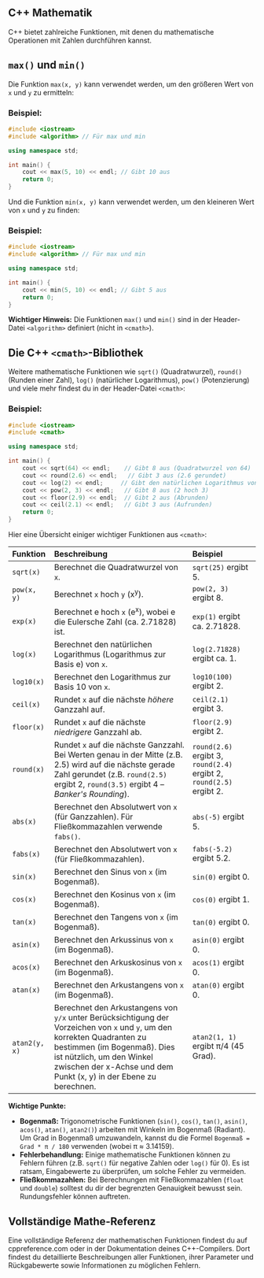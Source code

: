 ## C++ Mathematik

C++ bietet zahlreiche Funktionen, mit denen du mathematische Operationen mit Zahlen durchführen kannst.

## `max()` und `min()`

Die Funktion `max(x, y)` kann verwendet werden, um den größeren Wert von `x` und `y` zu ermitteln:

### Beispiel:

```c++
#include <iostream>
#include <algorithm> // Für max und min

using namespace std;

int main() {
    cout << max(5, 10) << endl; // Gibt 10 aus
    return 0;
}
```

Und die Funktion `min(x, y)` kann verwendet werden, um den kleineren Wert von `x` und `y` zu finden:

### Beispiel:

```c++
#include <iostream>
#include <algorithm> // Für max und min

using namespace std;

int main() {
    cout << min(5, 10) << endl; // Gibt 5 aus
    return 0;
}
```

**Wichtiger Hinweis:** Die Funktionen `max()` und `min()` sind in der Header-Datei `<algorithm>` definiert (nicht in `<cmath>`).

## Die C++ `<cmath>`-Bibliothek

Weitere mathematische Funktionen wie `sqrt()` (Quadratwurzel), `round()` (Runden einer Zahl), `log()` (natürlicher Logarithmus), `pow()` (Potenzierung) und viele mehr findest du in der Header-Datei `<cmath>`:

### Beispiel:

```c++
#include <iostream>
#include <cmath>

using namespace std;

int main() {
    cout << sqrt(64) << endl;    // Gibt 8 aus (Quadratwurzel von 64)
    cout << round(2.6) << endl;   // Gibt 3 aus (2.6 gerundet)
    cout << log(2) << endl;     // Gibt den natürlichen Logarithmus von 2 aus
    cout << pow(2, 3) << endl;   // Gibt 8 aus (2 hoch 3)
    cout << floor(2.9) << endl;  // Gibt 2 aus (Abrunden)
    cout << ceil(2.1) << endl;   // Gibt 3 aus (Aufrunden)
    return 0;
}
```

Hier eine Übersicht einiger wichtiger Funktionen aus `<cmath>`:

| Funktion     | Beschreibung                                                                                                                                                                                                                                                                                            | Beispiel                               |
| :----------- | :----------------------------------------------------------------------------------------------------------------------------------------------------------------------------------------------------------------------------------------------------------------------------------------------------- | :------------------------------------- |
| `sqrt(x)`    | Berechnet die Quadratwurzel von `x`.                                                                                                                                                                                                                                                                  | `sqrt(25)` ergibt 5.                 |
| `pow(x, y)`  | Berechnet `x` hoch `y` (x<sup>y</sup>).                                                                                                                                                                                                                                                                  | `pow(2, 3)` ergibt 8.                 |
| `exp(x)`     | Berechnet e hoch `x` (e<sup>x</sup>), wobei e die Eulersche Zahl (ca. 2.71828) ist.                                                                                                                                                                                                                          | `exp(1)` ergibt ca. 2.71828.          |
| `log(x)`     | Berechnet den natürlichen Logarithmus (Logarithmus zur Basis e) von `x`.                                                                                                                                                                                                                                 | `log(2.71828)` ergibt ca. 1.           |
| `log10(x)`   | Berechnet den Logarithmus zur Basis 10 von `x`.                                                                                                                                                                                                                                                        | `log10(100)` ergibt 2.                |
| `ceil(x)`    | Rundet `x` auf die nächste *höhere* Ganzzahl auf.                                                                                                                                                                                                                                                         | `ceil(2.1)` ergibt 3.                 |
| `floor(x)`   | Rundet `x` auf die nächste *niedrigere* Ganzzahl ab.                                                                                                                                                                                                                                                       | `floor(2.9)` ergibt 2.                |
| `round(x)`   | Rundet `x` auf die nächste Ganzzahl. Bei Werten genau in der Mitte (z.B. 2.5) wird auf die nächste gerade Zahl gerundet (z.B. `round(2.5)` ergibt 2, `round(3.5)` ergibt 4 – *Banker's Rounding*).                                                                                                              | `round(2.6)` ergibt 3, `round(2.4)` ergibt 2, `round(2.5)` ergibt 2. |
| `abs(x)`     | Berechnet den Absolutwert von `x` (für Ganzzahlen). Für Fließkommazahlen verwende `fabs()`.                                                                                                                                                                                                          | `abs(-5)` ergibt 5.                 |
| `fabs(x)`    | Berechnet den Absolutwert von `x` (für Fließkommazahlen).                                                                                                                                                                                                                                              | `fabs(-5.2)` ergibt 5.2.              |
| `sin(x)`     | Berechnet den Sinus von `x` (im Bogenmaß).                                                                                                                                                                                                                                                                  | `sin(0)` ergibt 0.                   |
| `cos(x)`     | Berechnet den Kosinus von `x` (im Bogenmaß).                                                                                                                                                                                                                                                                | `cos(0)` ergibt 1.                   |
| `tan(x)`     | Berechnet den Tangens von `x` (im Bogenmaß).                                                                                                                                                                                                                                                              | `tan(0)` ergibt 0.                   |
| `asin(x)`    | Berechnet den Arkussinus von `x` (im Bogenmaß).                                                                                                                                                                                                                                                              | `asin(0)` ergibt 0.                   |
| `acos(x)`    | Berechnet den Arkuskosinus von `x` (im Bogenmaß).                                                                                                                                                                                                                                                            | `acos(1)` ergibt 0.                   |
| `atan(x)`    | Berechnet den Arkustangens von `x` (im Bogenmaß).                                                                                                                                                                                                                                                            | `atan(0)` ergibt 0.                   |
| `atan2(y, x)` | Berechnet den Arkustangens von `y/x` unter Berücksichtigung der Vorzeichen von `x` und `y`, um den korrekten Quadranten zu bestimmen (im Bogenmaß). Dies ist nützlich, um den Winkel zwischen der x-Achse und dem Punkt (x, y) in der Ebene zu berechnen.                                                              | `atan2(1, 1)` ergibt π/4 (45 Grad).   |

**Wichtige Punkte:**

*   **Bogenmaß:** Trigonometrische Funktionen (`sin()`, `cos()`, `tan()`, `asin()`, `acos()`, `atan()`, `atan2()`) arbeiten mit Winkeln im Bogenmaß (Radiant). Um Grad in Bogenmaß umzuwandeln, kannst du die Formel `Bogenmaß = Grad * π / 180` verwenden (wobei π ≈ 3.14159).
*   **Fehlerbehandlung:** Einige mathematische Funktionen können zu Fehlern führen (z.B. `sqrt()` für negative Zahlen oder `log()` für 0). Es ist ratsam, Eingabewerte zu überprüfen, um solche Fehler zu vermeiden.
*   **Fließkommazahlen:** Bei Berechnungen mit Fließkommazahlen (`float` und `double`) solltest du dir der begrenzten Genauigkeit bewusst sein. Rundungsfehler können auftreten.

## Vollständige Mathe-Referenz

Eine vollständige Referenz der mathematischen Funktionen findest du auf cppreference.com oder in der Dokumentation deines C++-Compilers. Dort findest du detaillierte Beschreibungen aller Funktionen, ihrer Parameter und Rückgabewerte sowie Informationen zu möglichen Fehlern.
